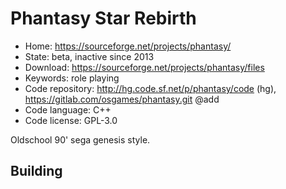 # Phantasy Star Rebirth

- Home: https://sourceforge.net/projects/phantasy/
- State: beta, inactive since 2013
- Download: https://sourceforge.net/projects/phantasy/files
- Keywords: role playing
- Code repository: http://hg.code.sf.net/p/phantasy/code (hg), https://gitlab.com/osgames/phantasy.git @add
- Code language: C++
- Code license: GPL-3.0

Oldschool 90' sega genesis style.

## Building
